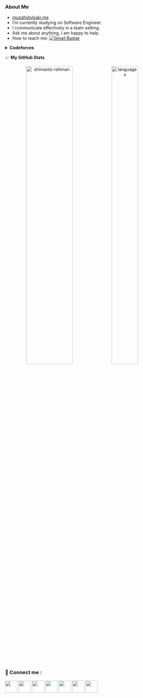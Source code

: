 ### About Me
- [muzahidulsaki.me](https://muzahidulsaki.me/)
- I’m currently studying on Software Engineer.
- I communicate effectively in a team setting.
- Ask me about anything, I am happy to help.
- How to reach me: [![Gmail Badge](https://img.shields.io/badge/muzahidulislamsaki@gmail.com-c14438?style=flat-square&logo=Gmail&logoColor=white&link=mailto:muzahidulislamsaki@gmail.com)](mailto:muzahidulislamsaki@gmail.com)

<details>
  <summary><b>Codeforces</b></summary>
    <ul type="none" align="center">
      <li><br></li>
      <li>
        <p><a href="https://codeforces.com/profile/saki_vhay"><img width="250px" src="https://codeforces-readme-stats.vercel.app/api/card?username=saki_vhay&theme=dark"/></a> </p>
      </li> 
    </ul>
</details>




📈 **My GitHub Stats**
<p align="center"> 
  <img src="https://github-readme-stats.vercel.app/api?username=muzahidulsaki&count_private=ture&show_icons=true&theme=gotham" alt="shimanto-rehman" height="50%" width="55%"/>
  <img src="https://github-readme-stats.vercel.app/api/top-langs/?username=muzahidulsaki&layout=compact&theme=gotham" alt="languages" height="50%" width="41.7%"/>
</p>

### 💠 Connect me :

<a href = "https://img.shields.io/badge/muzahidulislamsaki@gmail.com-c14438?style=flat-square&logo=Gmail&logoColor=white&link=mailto:muzahidulislamsaki@gmail.com)](mailto:muzahidulislamsaki@gmail.com" target="_blank" title="Gmail"><img src = "https://img.icons8.com/color/48/gmail-new.png" width = "40px"/></a>
<a href = "https://www.facebook.com/muzahidulislam.saki/" target="_blank" title="Facebook"><img src ="https://img.icons8.com/fluency/256/facebook.png" width ="40px"/></a>
<a href = "https://www.instagram.com/muzahidul_islam_saki/" target="_blank" title="Instagram"><img src ="https://img.icons8.com/fluency/256/instagram-new.png" width ="40px"/></a>
<a href = "https://www.linkedin.com/in/muzahidul-islam-saki-2835a6260/" target="_blank" title="Linkedin"><img src ="https://img.icons8.com/fluency/256/linkedin.png" width ="40px"/></a>
<a href = "https://twitter.com/SakiMuzahidul" target="_blank" title="Twitter"><img src ="https://img.icons8.com/fluency/256/twitter.png" width ="40px"/></a>
<a href = "https://codeforces.com/profile/saki_vhay" target="_blank" title="CodeForces"><img src = "https://img.icons8.com/external-tal-revivo-color-tal-revivo/256/external-codeforces-programming-competitions-and-contests-programming-community-logo-color-tal-revivo.png" width = "40px"/></a>
<a href="https://www.threads.net/@muzahidul_islam_saki"  target="_blank" title="Threads"><img src="https://upload.wikimedia.org/wikipedia/commons/9/9d/Threads_%28app%29_logo.svg" width = "40px"/></a>




